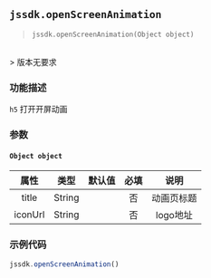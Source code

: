## `jssdk.openScreenAnimation`

> `jssdk.openScreenAnimation(Object object)`
<br/>
> 版本无要求

### 功能描述

`h5` 打开开屏动画


### 参数

#### `Object object`

| 属性 | 类型 | 默认值 | 必填 | 说明 |
| :--: | :--: | :--: | :--: | :--: |
| title | String |  | 否 | 动画页标题 |
| iconUrl | String |  | 否 | logo地址 |


### 示例代码

```js
jssdk.openScreenAnimation()
```
